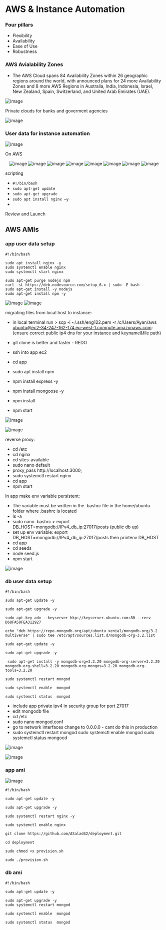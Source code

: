 # AWS & Instance Automation

### Four pillars

- Flexibility 
- Availability 
- Ease of Use 
- Robustness 


### AWS Avialability Zones

- The AWS Cloud spans 84 Availability Zones within 26 geographic regions around the world, with announced plans for 24 more Availability Zones and 8 more AWS Regions in Australia, India, Indonesia, Israel, New Zealand, Spain, Switzerland, and United Arab Emirates (UAE).

![image](https://user-images.githubusercontent.com/104793540/185908679-fa8e3631-13a6-448f-99aa-4dce13441921.png)

Private clouds for banks and goverment agencies 

![image](https://user-images.githubusercontent.com/104793540/185910165-283a7ce2-5ac8-47ab-b510-3899612901b5.png)



### User data for instance automation 

![image](https://user-images.githubusercontent.com/104793540/185909352-1eb1d4e8-332a-4187-a094-495426c99ef6.png)

On AWS

<div align="center">
  
![image](https://user-images.githubusercontent.com/104793540/185448666-63595b2b-530c-439e-bb9a-483115eddc51.png)
![image](https://user-images.githubusercontent.com/104793540/185448828-8e82c3a2-74c3-43cb-9fd4-b314379849a2.png)
![image](https://user-images.githubusercontent.com/104793540/185448957-d5823f02-46a5-47ca-bbb7-8974d16c9f78.png)
![image](https://user-images.githubusercontent.com/104793540/185449268-b5bdbc89-100a-4492-984b-928f77816059.png)
![image](https://user-images.githubusercontent.com/104793540/185449416-5e55df12-27cc-4653-bfd7-ac43e1932491.png)
![image](https://user-images.githubusercontent.com/104793540/185449473-00a7ee80-6b8e-45bf-8927-e225cf9b9d1a.png)
![image](https://user-images.githubusercontent.com/104793540/185449540-1719ba44-196f-43bd-8133-2a125f4855c6.png)
![image](https://user-images.githubusercontent.com/104793540/185449680-eac82c52-9d6b-414d-a116-6f4ad38e186e.png)
 </div>
 
  scripting 
  
 - `#!/bin/bash`
 - `sudo apt-get update`
 - `sudo apt-get upgrade`
 - `sudo apt install nginx –y`
 - 
 Review and Launch 
 
## AWS AMIs
 
### app user data setup

```
#!/bin/bash

sudo apt install nginx -y
sudo systemctl enable nginx
sudo systemctl start nginx

sudo apt-get purge nodejs npm
curl -sL https://deb.nodesource.com/setup_6.x | sudo -E bash -
sudo apt-get install -y nodejs
sudo apt-get install npm -y

```

![image](https://user-images.githubusercontent.com/104793540/185957058-d3974c8c-3635-4662-83d9-c49c78a55b92.png)
![image](https://user-images.githubusercontent.com/104793540/185957163-829c610e-9c2e-420f-9616-f7a1ed1764d5.png)

migrating files from local host to instance:
- in local terminal run > scp -i ~/.ssh/eng122.pem -r /c/Users/Ayan/aws ubuntu@ec2-34-247-162-174.eu-west-1.compute.amazonaws.com: (ensure correct public ip4 dns for your instance and keyname&file path) 

- git clone is better and faster - REDO
- ssh into app ec2
- cd app
- sudo apt install npm
- npm install express -y
- npm install mongoose -y
- npm install
- npm start

![image](https://user-images.githubusercontent.com/104793540/185958290-5b377268-ed10-4159-8e04-4ca7bf605139.png)

![image](https://user-images.githubusercontent.com/104793540/185958201-b392dc2d-b9b9-4f87-a369-54e8a350b8dd.png)

reverse proxy:
- cd /etc
- cd nginx
- cd sites-available
- sudo nano default
- proxy_pass http://localhost:3000;
- sudo systemctl restart nginx
- cd app 
- npm start

In app make env variable persistent:
- The variable must be written in the .bashrc file in the home/ubuntu folder where .bashrc is located
- ls -a 
- sudo nano .bashrc > export DB_HOST=mongodb://IPv4_db_ip:27017/posts (public db up)
- set up env variable: export DB_HOST=mongodb://IPv4_db_ip:27017/posts then printenv DB_HOST
- cd app
- cd seeds
- node seed.js
- npm start

 ![image](https://user-images.githubusercontent.com/104793540/185964479-1fe23386-1306-4e66-829f-c706993c2af0.png)


### db user data setup

```
#!/bin/bash

sudo apt-get update -y

sudo apt-get upgrade -y

sudo apt-key adv --keyserver hkp://keyserver.ubuntu.com:80 --recv D68FA50FEA312927

echo "deb https://repo.mongodb.org/apt/ubuntu xenial/mongodb-org/3.2 multiverse" | sudo tee /etc/apt/sources.list.d/mongodb-org-3.2.list

sudo apt-get update -y

sudo apt-get upgrade -y

 sudo apt-get install -y mongodb-org=3.2.20 mongodb-org-server=3.2.20 mongodb-org-shell=3.2.20 mongodb-org-mongos=3.2.20 mongodb-org-tools=3.2.20 

sudo systemctl restart mongod

sudo systemctl enable  mongod

sudo systemctl status  mongod
```

- include app private ipv4 in security group for port 27017
- edit mongodb file
- cd /etc
- sudo nano mongod.conf
- go to network interfaces change to 0.0.0.0 - cant do this in production
- sudo systemctl restart mongod sudo systemctl enable mongod sudo systemctl status mongocd

![image](https://user-images.githubusercontent.com/104793540/185965436-cd4ceb13-6e1d-4bc2-b567-55bd4c0cc657.png)



![image](https://user-images.githubusercontent.com/104793540/185966575-53107b71-69f3-4d58-ac35-f02256053637.png)

### app ami 

![image](https://user-images.githubusercontent.com/104793540/186126863-a7cebc3b-99af-4cf7-8783-7702880bc7a5.png)

```
#!/bin/bash

sudo apt-get update -y

sudo apt-get upgrade -y

sudo systemctl restart nginx -y

sudo systemctl enable nginx

git clone https://github.com/ASalad42/deployment.git

cd deployment

sudo chmod +x provision.sh

sudo ./provision.sh

```

### db ami 

```
#!/bin/bash

sudo apt-get update -y

sudo apt-get upgrade -y
sudo systemctl restart mongod

sudo systemctl enable  mongod

sudo systemctl status  mongod
```
